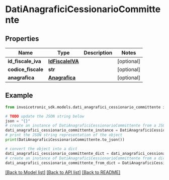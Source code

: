 # DatiAnagraficiCessionarioCommittente


## Properties

Name | Type | Description | Notes
------------ | ------------- | ------------- | -------------
**id_fiscale_iva** | [**IdFiscaleIVA**](IdFiscaleIVA.md) |  | [optional] 
**codice_fiscale** | **str** |  | [optional] 
**anagrafica** | [**Anagrafica**](Anagrafica.md) |  | [optional] 

## Example

```python
from invoicetronic_sdk.models.dati_anagrafici_cessionario_committente import DatiAnagraficiCessionarioCommittente

# TODO update the JSON string below
json = "{}"
# create an instance of DatiAnagraficiCessionarioCommittente from a JSON string
dati_anagrafici_cessionario_committente_instance = DatiAnagraficiCessionarioCommittente.from_json(json)
# print the JSON string representation of the object
print(DatiAnagraficiCessionarioCommittente.to_json())

# convert the object into a dict
dati_anagrafici_cessionario_committente_dict = dati_anagrafici_cessionario_committente_instance.to_dict()
# create an instance of DatiAnagraficiCessionarioCommittente from a dict
dati_anagrafici_cessionario_committente_from_dict = DatiAnagraficiCessionarioCommittente.from_dict(dati_anagrafici_cessionario_committente_dict)
```
[[Back to Model list]](../README.md#documentation-for-models) [[Back to API list]](../README.md#documentation-for-api-endpoints) [[Back to README]](../README.md)


